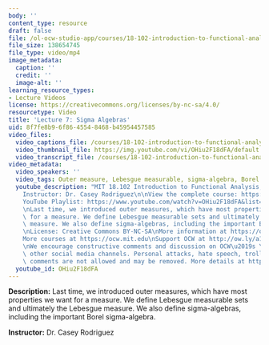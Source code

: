 ```yaml
---
body: ''
content_type: resource
draft: false
file: /ol-ocw-studio-app/courses/18-102-introduction-to-functional-analysis-spring-2021/18102-sp21-lecture-7_360p_16_9.mp4
file_size: 138654745
file_type: video/mp4
image_metadata:
  caption: ''
  credit: ''
  image-alt: ''
learning_resource_types:
- Lecture Videos
license: https://creativecommons.org/licenses/by-nc-sa/4.0/
resourcetype: Video
title: 'Lecture 7: Sigma Algebras'
uid: 8f7fe8b9-6f86-4554-8468-b45954457585
video_files:
  video_captions_file: /courses/18-102-introduction-to-functional-analysis-spring-2021/1eAtUZjS7NbAhXhwIwOWTqUpMM0teSTrQ_transcript.webvtt
  video_thumbnail_file: https://img.youtube.com/vi/OHiu2F18dFA/default.jpg
  video_transcript_file: /courses/18-102-introduction-to-functional-analysis-spring-2021/1eAtUZjS7NbAhXhwIwOWTqUpMM0teSTrQ_transcript.pdf
video_metadata:
  video_speakers: ''
  video_tags: Outer measure, Lebesgue measurable, sigma-algebra, Borel sigma-algebra
  youtube_description: "MIT 18.102 Introduction to Functional Analysis, Spring 2021\n\
    Instructor: Dr. Casey Rodriguez\n\nView the complete course: https://ocw.mit.edu/courses/18-102-introduction-to-functional-analysis-spring-2021/\n\
    YouTube Playlist: https://www.youtube.com/watch?v=OHiu2F18dFA&list=PLUl4u3cNGP63micsJp_--fRAjZXPrQzW_&index=7\n\
    \nLast time, we introduced outer measures, which have most properties we want\
    \ for a measure. We define Lebesgue measurable sets and ultimately the Lebesgue\
    \ measure. We also define sigma-algebras, including the important Borel sigma-algebra.\n\
    \nLicense: Creative Commons BY-NC-SA\nMore information at https://ocw.mit.edu/terms\n\
    More courses at https://ocw.mit.edu\nSupport OCW at http://ow.ly/a1If50zVRlQ\n\
    \nWe encourage constructive comments and discussion on OCW\u2019s YouTube and\
    \ other social media channels. Personal attacks, hate speech, trolling, and inappropriate\
    \ comments are not allowed and may be removed. More details at https://ocw.mit.edu/comments."
  youtube_id: OHiu2F18dFA
---
```

**Description:** Last time, we introduced outer measures, which have most properties we want for a measure. We define Lebesgue measurable sets and ultimately the Lebesgue measure. We also define sigma-algebras, including the important Borel sigma-algebra.

**Instructor:** Dr. Casey Rodriguez